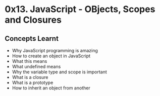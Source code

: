 # 0x13. JavaScript - OBjects, Scopes and Closures

## Concepts Learnt

- Why JavaScript programming is amazing
- How to create an object in JavaScript
- What this means
- What undefined means
- Why the variable type and scope is important
- What is a closure
- What is a prototype
- How to inherit an object from another
